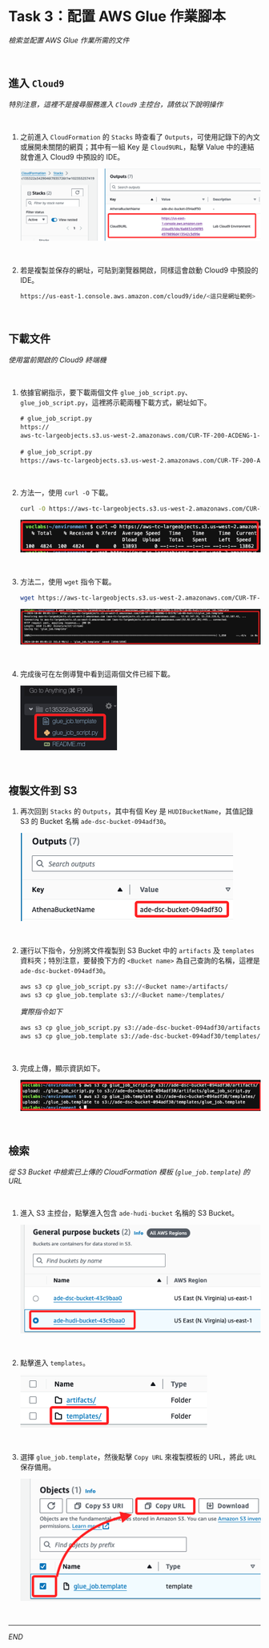 # Task 3：配置 AWS Glue 作業腳本

_檢索並配置 AWS Glue 作業所需的文件_

<br>

## 進入 `Cloud9`

_特別注意，這裡不是搜尋服務進入 `Cloud9` 主控台，請依以下說明操作_

<br>

1. 之前進入 `CloudFormation` 的 `Stacks` 時查看了 `Outputs`，可使用記錄下的內文或展開未關閉的網頁；其中有一組 Key 是 `Cloud9URL`，點擊 Value 中的連結就會進入 Cloud9 中預設的 IDE。

    ![](images/img_17.png)

<br>

2. 若是複製並保存的網址，可貼到瀏覽器開啟，同樣這會啟動 Cloud9 中預設的 IDE。

    ```bash
    https://us-east-1.console.aws.amazon.com/cloud9/ide/<這只是網址範例>
    ```

<br>

## 下載文件

_使用當前開啟的 Cloud9 終端機_

<br>

1. 依據官網指示，要下載兩個文件 `glue_job_script.py`、`glue_job_script.py`，這裡將示範兩種下載方式，網址如下。

    ```html
    # glue_job_script.py
    https://
    aws-tc-largeobjects.s3.us-west-2.amazonaws.com/CUR-TF-200-ACDENG-1-91570/lab-06-hudi/s3/glue_job_script.py

    # glue_job_script.py
    https://aws-tc-largeobjects.s3.us-west-2.amazonaws.com/CUR-TF-200-ACDENG-1-91570/lab-06-hudi/s3/glue_job.template
    ```

<br>

2. 方法一，使用 `curl -O` 下載。

    ```bash
    curl -O https://aws-tc-largeobjects.s3.us-west-2.amazonaws.com/CUR-TF-200-ACDENG-1-91570/lab-06-hudi/s3/glue_job_script.py
    ```

    ![](images/img_16.png)

<br>

3. 方法二，使用 `wget` 指令下載。

    ```bash
    wget https://aws-tc-largeobjects.s3.us-west-2.amazonaws.com/CUR-TF-200-ACDENG-1-91570/lab-06-hudi/s3/glue_job.template
    ```

    ![](images/img_18.png)

<br>

4. 完成後可在左側導覽中看到這兩個文件已經下載。

    ![](images/img_22.png)

<br>

## 複製文件到 S3

1. 再次回到 `Stacks` 的 `Outputs`，其中有個 Key 是 `HUDIBucketName`，其值記錄 S3 的 Bucket 名稱 `ade-dsc-bucket-094adf30`。

    ![](images/img_19.png)

<br>

2. 運行以下指令，分別將文件複製到 S3 Bucket 中的 `artifacts` 及 `templates` 資料夾；特別注意，要替換下方的 `<Bucket name>` 為自己查詢的名稱，這裡是 `ade-dsc-bucket-094adf30`。

    ```bash
    aws s3 cp glue_job_script.py s3://<Bucket name>/artifacts/
    aws s3 cp glue_job.template s3://<Bucket name>/templates/
    ```

    _實際指令如下_

    ```bash
    aws s3 cp glue_job_script.py s3://ade-dsc-bucket-094adf30/artifacts/
    aws s3 cp glue_job.template s3://ade-dsc-bucket-094adf30/templates/
    ```

<br>

3. 完成上傳，顯示資訊如下。

    ![](images/img_20.png)

<br>

## 檢索

_從 S3 Bucket 中檢索已上傳的 CloudFormation 模板 (`glue_job.template`) 的 URL_

<br>

1. 進入 S3 主控台，點擊進入包含 `ade-hudi-bucket` 名稱的 S3 Bucket。

    ![](images/img_23.png)

<br>

2. 點擊進入 `templates`。

    ![](images/img_24.png)

<br>

3. 選擇 `glue_job.template`，然後點擊 `Copy URL` 來複製模板的 URL，將此 `URL` 保存備用。

    ![](images/img_25.png)

<br>

___

_END_
